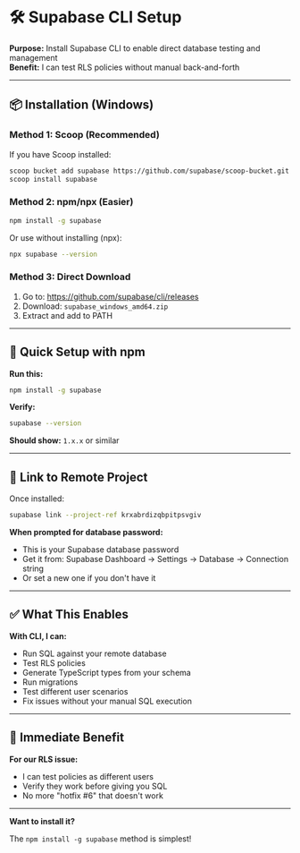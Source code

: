 # 🛠️ Supabase CLI Setup

**Purpose:** Install Supabase CLI to enable direct database testing and management  
**Benefit:** I can test RLS policies without manual back-and-forth

---

## 📦 Installation (Windows)

### **Method 1: Scoop (Recommended)**

If you have Scoop installed:
```bash
scoop bucket add supabase https://github.com/supabase/scoop-bucket.git
scoop install supabase
```

### **Method 2: npm/npx (Easier)**

```bash
npm install -g supabase
```

Or use without installing (npx):
```bash
npx supabase --version
```

### **Method 3: Direct Download**

1. Go to: https://github.com/supabase/cli/releases
2. Download: `supabase_windows_amd64.zip`
3. Extract and add to PATH

---

## 🔧 Quick Setup with npm

**Run this:**
```bash
npm install -g supabase
```

**Verify:**
```bash
supabase --version
```

**Should show:** `1.x.x` or similar

---

## 🔑 Link to Remote Project

Once installed:

```bash
supabase link --project-ref krxabrdizqbpitpsvgiv
```

**When prompted for database password:**
- This is your Supabase database password
- Get it from: Supabase Dashboard → Settings → Database → Connection string
- Or set a new one if you don't have it

---

## ✅ What This Enables

**With CLI, I can:**
- Run SQL against your remote database
- Test RLS policies
- Generate TypeScript types from your schema
- Run migrations
- Test different user scenarios
- Fix issues without your manual SQL execution

---

## 🎯 Immediate Benefit

**For our RLS issue:**
- I can test policies as different users
- Verify they work before giving you SQL
- No more "hotfix #6" that doesn't work

---

**Want to install it?** 

The `npm install -g supabase` method is simplest!

